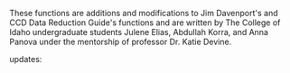 These functions are additions and modifications to Jim Davenport's and CCD Data Reduction Guide's functions and are written by The College of Idaho undergraduate students Julene Elias, Abdullah Korra, and Anna Panova under the mentorship of professor Dr. Katie Devine. 

updates:
